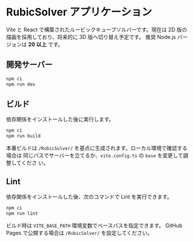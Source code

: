 # RubicSolver アプリケーション

Vite と React で構築されたルービックキューブソルバーです。現在は 2D 版の描画を採用しており、将来的に 3D 版へ切り替え予定です。
推奨 Node.js バージョンは **20 以上** です。

## 開発サーバー

```bash
npm ci
npm run dev
```

## ビルド

依存関係をインストールした後に実行します。

```bash
npm ci
npm run build
```

本番ビルドは `/RubicSolver/` を基点に生成されます。ローカル環境で確認する場合は
同じパスでサーバーを立てるか、`vite.config.ts` の `base` を変更して調整してくださ
い。

## Lint

依存関係をインストールした後、次のコマンドで Lint を実行できます。

```bash
npm ci
npm run lint
```

ビルド時は `VITE_BASE_PATH` 環境変数でベースパスを指定できます。
GitHub Pages で公開する場合は `/RubicSolver/` を設定してください。

